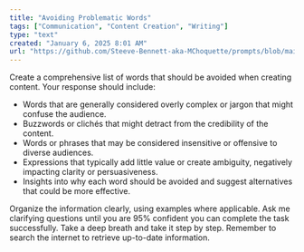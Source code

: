 ```yaml
---
title: "Avoiding Problematic Words"
tags: ["Communication", "Content Creation", "Writing"]
type: "text"
created: "January 6, 2025 8:01 AM"
url: "https://github.com/Steeve-Bennett-aka-MChoquette/prompts/blob/main/avoiding_problematic_words.md"
---
```


Create a comprehensive list of words that should be avoided when creating content. Your response should include:

- Words that are generally considered overly complex or jargon that might confuse the audience.
- Buzzwords or clichés that might detract from the credibility of the content.
- Words or phrases that may be considered insensitive or offensive to diverse audiences.
- Expressions that typically add little value or create ambiguity, negatively impacting clarity or persuasiveness.
- Insights into why each word should be avoided and suggest alternatives that could be more effective.

Organize the information clearly, using examples where applicable. Ask me clarifying questions until you are 95% confident you can complete the task successfully. Take a deep breath and take it step by step. Remember to search the internet to retrieve up-to-date information.
